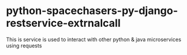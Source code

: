 # python-spacechasers-py-django-restservice-extrnalcall
This is service is used to interact with other python &amp; java microservices using requests
